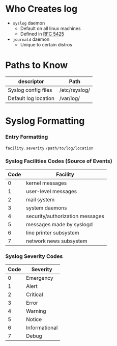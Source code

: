 # Who Creates log
- `syslog` daemon
  - Default on all linux machines
  - Defined in [RFC 5425](https://tools.ietf.org/html/rfc5424)
- `journald` daemon
  - Unique to certain distros

# Paths to Know
| descriptor | Path |
| ---------- | ---- |
| Syslog config files | /etc/rsyslog/ |
| Default log location | /var/log/ |


# Syslog Formatting

### Entry Formatting
`facility`. `severity` `/path/to/log/location`

### Syslog Facilities Codes (Source of Events)
| Code | Facility |
| ---- | -------- |
| 0 | kernel messages |
| 1 | user-level messages |
| 2 | mail system |
| 3 | system daemons |
| 4 | security/authorization messages |
| 5 | messages made by syslogd |
| 6 | line printer subsystem |
| 7 | network news subsystem |

### Syslog Severity Codes

| Code | Severity |
| ---- | -------- |
| 0 | Emergency |
| 1 | Alert |
| 2 | Critical |
| 3 | Error |
| 4 | Warning |
| 5 | Notice |
| 6 | Informational |
| 7 | Debug |
